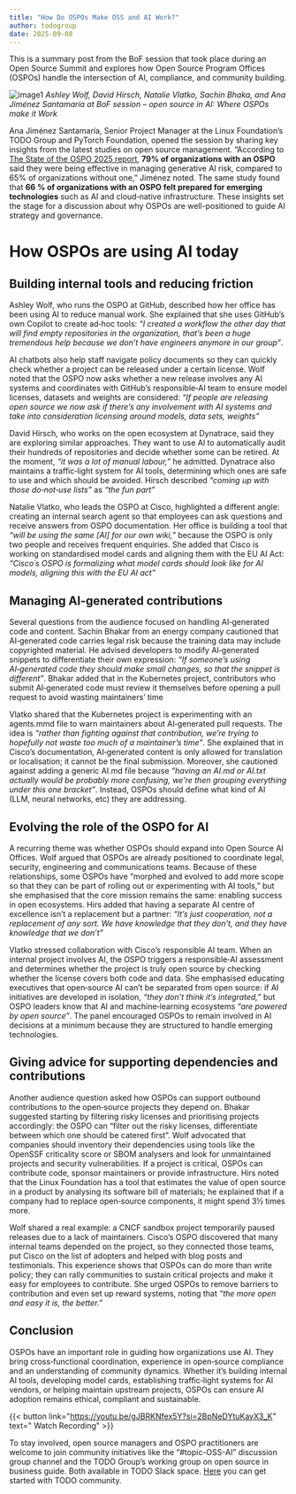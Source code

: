 ```yaml
---
title: "How Do OSPOs Make OSS and AI Work?"
author: todogroup
date: 2025-09-08
---
```

This is a summary post from the BoF session that took place during an Open Source Summit and explores how Open Source Program Offices (OSPOs) 
handle the intersection of AI, compliance, and community building.

![image1](https://github.com/user-attachments/assets/80098821-868c-4a01-afaf-81a7086746a6)
*Ashley Wolf, David Hirsch, Natalie Vlatko, Sachin Bhaka, and Ana Jiménez Santamaría at BoF session – open source in AI: Where OSPOs make it Work*

Ana Jiménez Santamaría, Senior Project Manager at the Linux Foundation’s TODO Group and PyTorch Foundation, opened the session by sharing key insights from the latest studies on open source management. “According to [The State of the OSPO 2025 report](https://www.linuxfoundation.org/research/ospo-2025), **79% of organizations with an OSPO** said they were being effective in managing generative AI risk, compared to 65% of organizations without one,” Jiménez noted. The same study found that **66 % of organizations with an OSPO felt prepared for emerging technologies** such as AI and cloud‑native infrastructure. These insights set the stage for a discussion 
about why OSPOs are well-positioned to guide AI strategy and governance.

# How OSPOs are using AI today

## Building internal tools and reducing friction

Ashley Wolf, who runs the OSPO at GitHub, described how her office has been using AI to reduce manual work. She explained that she uses GitHub’s own Copilot 
to create ad‑hoc tools: *“I created a workflow the other day that will find empty repositories in the organization, that’s been a huge tremendous help because 
we don’t have engineers anymore in our group”*.

AI chatbots also help staff navigate policy documents so they can quickly check whether a project can be released under a certain license. Wolf noted that the 
OSPO now asks whether a new release involves any AI systems and coordinates with GitHub’s responsible‑AI team to ensure model licenses, datasets and weights 
are considered: *“If people are releasing open source we now ask if there’s any involvement with AI systems and take into consideration licensing around models, 
data sets, weights”* 

David Hirsch, who works on the open ecosystem at Dynatrace, said they are exploring similar approaches. They want to use AI to automatically audit their hundreds 
of repositories and decide whether some can be retired.  At the moment, *“it was a lot of manual labour,”* he admitted. Dynatrace also maintains a traffic‑light 
system for AI tools, determining which ones are safe to use and which should be avoided.  Hirsch described *“coming up with those do‑not‑use lists”* as *“the fun part”*

Natalie Vlatko, who leads the OSPO at Cisco, highlighted a different angle: creating an internal search agent so that employees can ask questions and receive 
answers from OSPO documentation.  Her office is building a tool that *“will be using the same [AI] for our own wiki,”* because the OSPO is only two people and 
receives frequent enquiries.  She added that Cisco is working on standardised model cards and aligning them with the EU AI Act: *“Cisco´s OSPO is formalizing what 
model cards should look like for AI models, aligning this with the EU AI act”* 

## Managing AI‑generated contributions

Several questions from the audience focused on handling AI‑generated code and content. Sachin Bhakar from an energy company cautioned that AI‑generated code 
carries legal risk because the training data may include copyrighted material.  He advised developers to modify AI‑generated snippets to differentiate their 
own expression: *“If someone’s using AI‑generated code they should make small changes, so that the snippet is different”*. Bhakar added that in the Kubernetes 
project, contributors who submit AI‑generated code must review it themselves before opening a pull request to avoid wasting maintainers’ time

Vlatko shared that the Kubernetes project is experimenting with an agents.mmd file to warn maintainers about AI‑generated pull requests.  The idea is *“rather 
than fighting against that contribution, we’re trying to hopefully not waste too much of a maintainer’s time”*.  She explained that in Cisco’s documentation, 
AI‑generated content is only allowed for translation or localisation; it cannot be the final submission.  Moreover, she cautioned against adding a generic AI.md 
file because *“having an AI.md or AI.txt actually would be probably more confusing, we’re then grouping everything under this one bracket”*. Instead, OSPOs should 
define what kind of AI (LLM, neural networks, etc) they are addressing.

## Evolving the role of the OSPO for AI

A recurring theme was whether OSPOs should expand into Open Source AI Offices. Wolf argued that OSPOs are already positioned to coordinate legal, 
security, engineering and communications teams.  Because of these relationships, some OSPOs have “morphed and evolved to add more scope so that they can be 
part of rolling out or experimenting with AI tools,” but she emphasised that the core mission remains the same: enabling success in open ecosystems.  Hirs 
added that having a separate AI centre of excellence isn’t a replacement but a partner: *“It’s just cooperation, not a replacement of any sort. We 
have knowledge that they don’t, and they have knowledge that we don’t”*

Vlatko stressed collaboration with Cisco’s responsible AI team.  When an internal project involves AI, the OSPO triggers a responsible‑AI assessment and 
determines whether the project is truly open source by checking whether the license covers both code and data.  She emphasised educating executives that 
open‑source AI can’t be separated from open source: if AI initiatives are developed in isolation, *“they don’t think it’s integrated,”* but OSPO leaders know
that AI and machine‑learning ecosystems *“are powered by open source”*. The panel encouraged OSPOs to remain involved in AI decisions at a minimum because 
they are structured to handle emerging technologies.

## Giving advice for supporting dependencies and contributions

Another audience question asked how OSPOs can support outbound contributions to the open‑source projects they depend on. Bhakar suggested starting by filtering 
risky licenses and prioritising projects accordingly: the OSPO can “filter out the risky licenses, differentiate between which one should be catered first”. 
Wolf advocated that companies should inventory their dependencies using tools like the OpenSSF criticality score or SBOM analysers and look for unmaintained 
projects and security vulnerabilities.  If a project is critical, OSPOs can contribute code, sponsor maintainers or provide infrastructure.  Hirs noted that 
the Linux Foundation has a tool that estimates the value of open source in a product by analysing its software bill of materials; he explained that if a 
company had to replace open‑source components, it might spend 3½ times more.

Wolf shared a real example: a CNCF sandbox project temporarily paused releases due to a lack of maintainers.  Cisco’s OSPO discovered that many internal 
teams depended on the project, so they connected those teams, put Cisco on the list of adopters and helped with blog posts and testimonials. This experience 
shows that OSPOs can do more than write policy; they can rally communities to sustain critical projects and make it easy for employees to contribute. She urged 
OSPOs to remove barriers to contribution and even set up reward systems, noting that *“the more open and easy it is, the better.”* 

## Conclusion

OSPOs have an important role in guiding how organizations use AI. They bring cross‑functional coordination, experience in open‑source compliance and an 
understanding of community dynamics.  Whether it’s building internal AI tools, developing model cards, establishing traffic‑light systems for AI vendors, 
or helping maintain upstream projects, OSPOs can ensure AI adoption remains ethical, compliant and sustainable.

{{< button link="https://youtu.be/gJBRKNfex5Y?si=2BpNeDYtuKayX3_K" text=" Watch Recording" >}}

To stay involved, open source managers and OSPO practitioners are welcome to join community initiatives like the “#topic-OSS-AI” discussion group channel and the TODO Group’s working group on open source in business guide. Both available in TODO Slack space. [Here](https://todogroup.org/community/get-started/) you can get started with TODO community.
